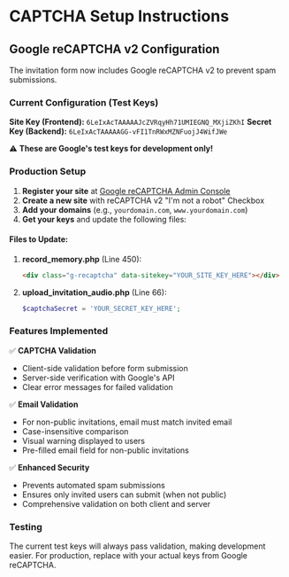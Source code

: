 # CAPTCHA Setup Instructions

## Google reCAPTCHA v2 Configuration

The invitation form now includes Google reCAPTCHA v2 to prevent spam submissions.

### Current Configuration (Test Keys)

**Site Key (Frontend):** `6LeIxAcTAAAAAJcZVRqyHh71UMIEGNQ_MXjiZKhI`
**Secret Key (Backend):** `6LeIxAcTAAAAAGG-vFI1TnRWxMZNFuojJ4WifJWe`

⚠️ **These are Google's test keys for development only!**

### Production Setup

1. **Register your site** at [Google reCAPTCHA Admin Console](https://www.google.com/recaptcha/admin)
2. **Create a new site** with reCAPTCHA v2 "I'm not a robot" Checkbox
3. **Add your domains** (e.g., `yourdomain.com`, `www.yourdomain.com`)
4. **Get your keys** and update the following files:

#### Files to Update:

1. **record_memory.php** (Line 450):
   ```html
   <div class="g-recaptcha" data-sitekey="YOUR_SITE_KEY_HERE"></div>
   ```

2. **upload_invitation_audio.php** (Line 66):
   ```php
   $captchaSecret = 'YOUR_SECRET_KEY_HERE';
   ```

### Features Implemented

✅ **CAPTCHA Validation**
- Client-side validation before form submission
- Server-side verification with Google's API
- Clear error messages for failed validation

✅ **Email Validation**
- For non-public invitations, email must match invited email
- Case-insensitive comparison
- Visual warning displayed to users
- Pre-filled email field for non-public invitations

✅ **Enhanced Security**
- Prevents automated spam submissions
- Ensures only invited users can submit (when not public)
- Comprehensive validation on both client and server

### Testing

The current test keys will always pass validation, making development easier. For production, replace with your actual keys from Google reCAPTCHA.
